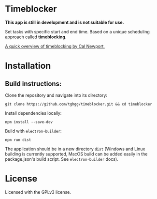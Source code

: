 # Timeblocker

**This app is still in development and is not suitable for use.**

Set tasks with specific start and end time. Based on a unique scheduling approach called **timeblocking**.

[A quick overview of timeblocking by Cal Newport.](https://www.calnewport.com/blog/2013/12/21/deep-habits-the-importance-of-planning-every-minute-of-your-work-day/)

# Installation
## Build instructions:
Clone the repository and navigate into its directory:

``` git clone https://github.com/tghgg/timeblocker.git && cd timeblocker ```

Install dependencies locally:

``` npm install --save-dev ``` 

Build with `electron-builder`:

``` npm run dist ```

The application should be in a new directory `dist` (Windows and Linux building is currently supported, MacOS build can be added easily in the package.json's build script. See `electron-builder` docs).

# License 
Licensed with the GPLv3 license.
